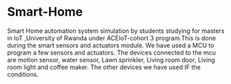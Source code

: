 # Smart-Home
Smart Home automation system simulation by students studying for masters in IoT ,University of Rwanda under ACEIoT-cohort 3 program.This is done during the smart sensors and actuators module. We have used a MCU to program a few sensors and actuators. The devices connected to the  mcu are motion sensor, water sensor, Lawn sprinkler, Living room door, Living room light and coffee maker. The other devices we have used IF the conditions.
